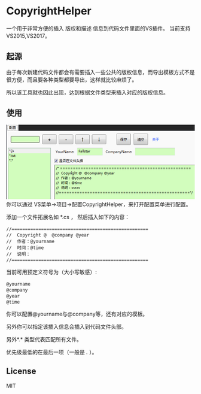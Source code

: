 # CopyrightHelper
一个用于非常方便的插入 版权和描述 信息到代码文件里面的VS插件。
当前支持 VS2015,VS2017。

## 起源
由于每次新建代码文件都会有需要插入一些公共的版权信息，而导出模板方式不是很方便，而且要各种类型都要导出，这样就比较麻烦了。

所以该工具就也因此出现，达到根据文件类型来插入对应的版权信息。


## 使用
![shot](/CopyrightHelper/Resources/shot1.png "shot")
你可以通过 VS菜单->项目->配置CopyrightHelper，来打开配置菜单进行配置。

添加一个文件拓展名如 *.cs ， 然后插入如下的内容：
```
//===================================================
//  Copyright @  @company @year
//  作者：@yourname
//  时间：@time
//  说明：
//===================================================
```

当前可用预定义符号为（大小写敏感）:
```
@yourname
@company
@year
@time
```
你可以配置@yourname与@company等，还有对应的模板。

另外你可以指定该插入信息会插入到代码文件头部。


另外*.* 类型代表匹配所有文件。

优先级最低的在最后一项（一般是 *.* ）。

## License
MIT